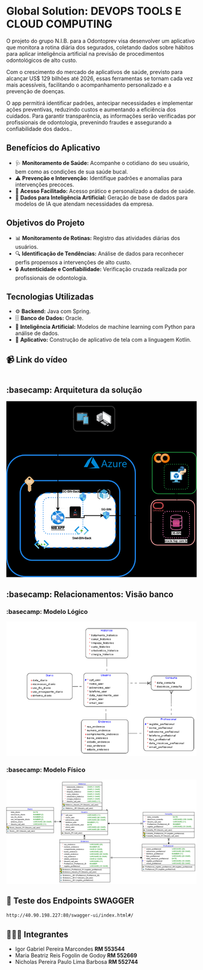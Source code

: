 
<h1 align="left"> Global Solution: DEVOPS TOOLS E CLOUD COMPUTING</h1>
<p align="left">O projeto do grupo N.I.B. para a Odontoprev visa desenvolver um aplicativo que monitora a rotina diária dos segurados, 
  coletando dados sobre hábitos para aplicar inteligência artificial na previsão de procedimentos odontológicos de alto custo.

Com o crescimento do mercado de aplicativos de saúde, previsto para alcançar US$ 129 bilhões até 2026, essas ferramentas se tornam cada vez mais acessíveis, 
facilitando o acompanhamento personalizado e a prevenção de doenças.

O app permitirá identificar padrões, antecipar necessidades e implementar ações preventivas, reduzindo custos e aumentando a eficiência dos cuidados. Para garantir transparência, as informações serão verificadas por profissionais de odontologia,
prevenindo fraudes e assegurando a confiabilidade dos dados..</p>

<h2 align="left">Benefícios do Aplicativo</h2>
<ul>
  <li>🩺 <strong>Monitoramento de Saúde:</strong> Acompanhe o cotidiano do seu usuário, bem como as condições de sua saúde bucal.</li>
  <li>⚠️ <strong>Prevenção e Intervenção:</strong> Identifique padrões e anomalias para intervenções precoces.</li>
  <li>📱 <strong>Acesso Facilitado:</strong> Acesso prático e personalizado a dados de saúde.</li>
  <li>🤖 <strong>Dados para Inteligência Artificial:</strong> Geração de base de dados para modelos de IA que atendam necessidades da empresa.</li>
</ul>

<h2 align="left">Objetivos do Projeto</h2>
<ul>
  <li>📊 <strong>Monitoramento de Rotinas:</strong> Registro das atividades diárias dos usuários. </li>
  <li>🔍 <strong>Identificação de Tendências:</strong> Análise de dados para reconhecer perfis propensos a intervenções de alto custo. </li>
  <li>🔒 <strong>Autenticidade e Confiabilidade:</strong> Verificação cruzada realizada por profissionais de odontologia. </li>
</ul>

<h2 align="left">Tecnologias Utilizadas</h2>
<ul>
  <li>⚙️ <strong>Backend:</strong> Java com Spring. </li>
  <li>🗄️ <strong>Banco de Dados:</strong> Oracle. </li>
  <li>🧠 <strong>Inteligência Artificial:</strong> Modelos de machine learning com Python para análise de dados. </li>
  <li> 📱 <strong>Aplicativo:</strong> Construção de aplicativo de tela com a linguagem Kotlin. </li>
  
</ul>

<h2 align="left"> 📹 Link do vídeo</h2>

```bash

```

<h2 align="left"> :basecamp: Arquitetura da solução</h2>

<img src="Imagens/2TDSPR-Sprint01-BIN.drawio.png ">

<h2 align="left"> :basecamp: Relacionamentos: Visão banco</h2>

<h3 align="left"> :basecamp: Modelo Lógico </h3>

  <img src="Imagens/2TDSPR_NIB_Logico.png ">

<h3 align="left"> :basecamp: Modelo Físico </h3>

  <img src="Imagens/2TDSPR_NIB_Fisico.png ">

<h2 align="left"> 🎰 Teste dos Endpoints SWAGGER </h2>

```bash
http://40.90.198.227:80/swagger-ui/index.html#/
```

<h2 align="left"> 🧑‍🤝‍🧑 Integrantes</h2>
<ul>
  <li> Igor Gabriel Pereira Marcondes <strong>RM 553544 </strong></li>
  <li> Maria Beatriz Reis Fogolin de Godoy <strong>RM 552669 </strong></li>
  <li> Nicholas Pereira Paulo Lima Barbosa <strong>RM 552744 </strong></li
</ul>
